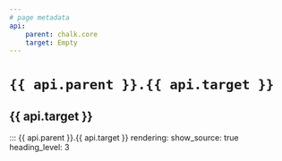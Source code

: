 ```yaml
---
# page metadata
api:
    parent: chalk.core
    target: Empty
---
```


# **`{{ api.parent }}.{{ api.target }}`**

## **{{ api.target }}**

::: {{ api.parent }}.{{ api.target }}
    rendering:
        show_source: true
        heading_level: 3
